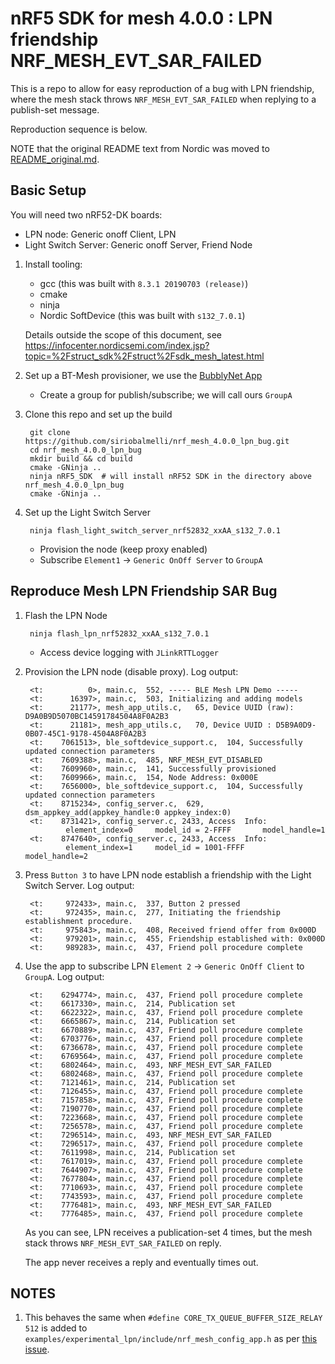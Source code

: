 # nRF5 SDK for mesh 4.0.0 : LPN friendship NRF_MESH_EVT_SAR_FAILED

This is a repo to allow for easy reproduction of a bug with LPN friendship,
where the mesh stack throws `NRF_MESH_EVT_SAR_FAILED` when replying to
a publish-set message.

Reproduction sequence is below.

NOTE that the original README text from Nordic was moved to
[README_original.md](./README_original.md).

## Basic Setup

You will need two nRF52-DK boards:

- LPN node: Generic onoff Client, LPN
- Light Switch Server: Generic onoff Server, Friend Node

1. Install tooling:

    - gcc (this was built with `8.3.1 20190703 (release)`)
    - cmake
    - ninja
    - Nordic SoftDevice (this was built with `s132_7.0.1`)

    Details outside the scope of this document, see
    https://infocenter.nordicsemi.com/index.jsp?topic=%2Fstruct_sdk%2Fstruct%2Fsdk_mesh_latest.html

1. Set up a BT-Mesh provisioner, we use the [BubblyNet App](https://bubblynet.com/app.html)

    - Create a group for publish/subscribe; we will call ours `GroupA`

1. Clone this repo and set up the build

        git clone https://github.com/siriobalmelli/nrf_mesh_4.0.0_lpn_bug.git
        cd nrf_mesh_4.0.0_lpn_bug
        mkdir build && cd build
        cmake -GNinja ..
        ninja nRF5_SDK  # will install nRF52 SDK in the directory above nrf_mesh_4.0.0_lpn_bug
        cmake -GNinja ..

1. Set up the Light Switch Server

        ninja flash_light_switch_server_nrf52832_xxAA_s132_7.0.1

    - Provision the node (keep proxy enabled)
    - Subscribe `Element1` -> `Generic OnOff Server` to `GroupA`

## Reproduce Mesh LPN Friendship SAR Bug

1. Flash the LPN Node

        ninja flash_lpn_nrf52832_xxAA_s132_7.0.1

    - Access device logging with `JLinkRTTLogger`

1. Provision the LPN node (disable proxy).
Log output:

        <t:          0>, main.c,  552, ----- BLE Mesh LPN Demo -----
        <t:      16397>, main.c,  503, Initializing and adding models
        <t:      21177>, mesh_app_utils.c,   65, Device UUID (raw): D9A0B9D5070BC14591784504A8F0A2B3
        <t:      21181>, mesh_app_utils.c,   70, Device UUID : D5B9A0D9-0B07-45C1-9178-4504A8F0A2B3
        <t:    7061513>, ble_softdevice_support.c,  104, Successfully updated connection parameters
        <t:    7609388>, main.c,  485, NRF_MESH_EVT_DISABLED
        <t:    7609960>, main.c,  141, Successfully provisioned
        <t:    7609966>, main.c,  154, Node Address: 0x000E 
        <t:    7656000>, ble_softdevice_support.c,  104, Successfully updated connection parameters
        <t:    8715234>, config_server.c,  629, dsm_appkey_add(appkey_handle:0 appkey_index:0)
        <t:    8731421>, config_server.c, 2433, Access  Info:
                element_index=0     model_id = 2-FFFF       model_handle=1
        <t:    8747640>, config_server.c, 2433, Access  Info:
                element_index=1     model_id = 1001-FFFF        model_handle=2

1. Press `Button 3` to have LPN node establish a friendship with the Light Switch Server.
Log output:

        <t:     972433>, main.c,  337, Button 2 pressed
        <t:     972435>, main.c,  277, Initiating the friendship establishment procedure.
        <t:     975843>, main.c,  408, Received friend offer from 0x000D
        <t:     979201>, main.c,  455, Friendship established with: 0x000D
        <t:     989283>, main.c,  437, Friend poll procedure complete

1. Use the app to subscribe LPN `Element 2` -> `Generic OnOff Client` to `GroupA`.
Log output:

        <t:    6294774>, main.c,  437, Friend poll procedure complete
        <t:    6617330>, main.c,  214, Publication set
        <t:    6622322>, main.c,  437, Friend poll procedure complete
        <t:    6665867>, main.c,  214, Publication set
        <t:    6670889>, main.c,  437, Friend poll procedure complete
        <t:    6703776>, main.c,  437, Friend poll procedure complete
        <t:    6736678>, main.c,  437, Friend poll procedure complete
        <t:    6769564>, main.c,  437, Friend poll procedure complete
        <t:    6802464>, main.c,  493, NRF_MESH_EVT_SAR_FAILED
        <t:    6802468>, main.c,  437, Friend poll procedure complete
        <t:    7121461>, main.c,  214, Publication set
        <t:    7126455>, main.c,  437, Friend poll procedure complete
        <t:    7157858>, main.c,  437, Friend poll procedure complete
        <t:    7190770>, main.c,  437, Friend poll procedure complete
        <t:    7223668>, main.c,  437, Friend poll procedure complete
        <t:    7256578>, main.c,  437, Friend poll procedure complete
        <t:    7296514>, main.c,  493, NRF_MESH_EVT_SAR_FAILED
        <t:    7296517>, main.c,  437, Friend poll procedure complete
        <t:    7611998>, main.c,  214, Publication set
        <t:    7617019>, main.c,  437, Friend poll procedure complete
        <t:    7644907>, main.c,  437, Friend poll procedure complete
        <t:    7677804>, main.c,  437, Friend poll procedure complete
        <t:    7710693>, main.c,  437, Friend poll procedure complete
        <t:    7743593>, main.c,  437, Friend poll procedure complete
        <t:    7776481>, main.c,  493, NRF_MESH_EVT_SAR_FAILED
        <t:    7776485>, main.c,  437, Friend poll procedure complete

    As you can see, LPN receives a publication-set 4 times, but the mesh
    stack throws `NRF_MESH_EVT_SAR_FAILED` on reply.

    The app never receives a reply and eventually times out.

## NOTES

1. This behaves the same when `#define CORE_TX_QUEUE_BUFFER_SIZE_RELAY 512`
is added to `examples/experimental_lpn/include/nrf_mesh_config_app.h`
as per [this issue](https://devzone.nordicsemi.com/f/nordic-q-a/25574/unexpected-event-24/100824#100824).
